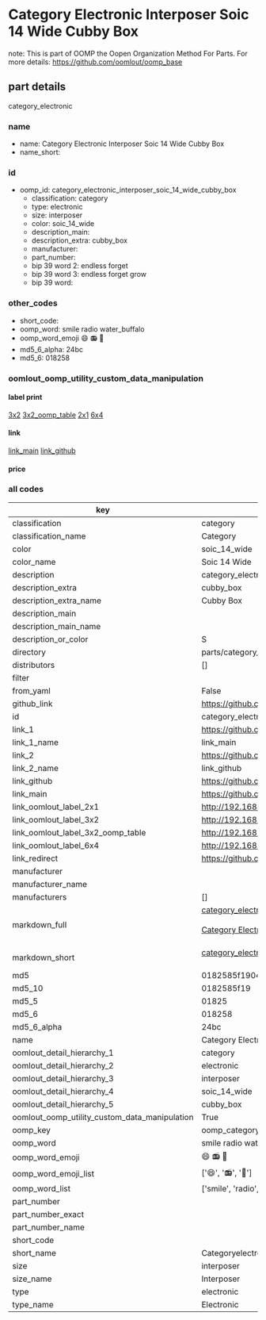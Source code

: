 # Category Electronic Interposer Soic 14 Wide Cubby Box  

note: This is part of OOMP the Oopen Organization Method For Parts. For more details: https://github.com/oomlout/oomp_base

##  part details
  



category_electronic



### name
* name: Category Electronic Interposer Soic 14 Wide Cubby Box
* name_short: 
### id
* oomp_id: category_electronic_interposer_soic_14_wide_cubby_box
  * classification: category
  * type: electronic
  * size: interposer
  * color: soic_14_wide
  * description_main: 
  * description_extra: cubby_box
  * manufacturer: 
  * part_number: 
  * bip 39 word 2: endless forget
  * bip 39 word 3: endless forget grow
  * bip 39 word: 

### other_codes
* short_code: 
* oomp_word: smile radio water_buffalo
* oomp_word_emoji :smile: :radio: :water_buffalo:
* md5_6_alpha: 24bc
* md5_6: 018258






### oomlout_oomp_utility_custom_data_manipulation
#### label print
[3x2](http://192.168.1.245:1112/?label=oomp%2024bc)
[3x2_oomp_table](http://192.168.1.108:1112/?label=oomp%2024bc)
[2x1](http://192.168.1.242:1112/?label=oomp%2024bc)
[6x4](http://192.168.1.55:1112/?label=oomp%2024bc)    

#### link

[link_main](https://github.com/oomlout/oomlout_oomp_version_1_messy/tree/main/parts/category_electronic_interposer_soic_14_wide_cubby_box) [link_github](https://github.com/oomlout/oomlout_oomp_version_1_messy/tree/main/parts/category_electronic_interposer_soic_14_wide_cubby_box)                             

#### price







### all codes 
| key | value |  
| --- | --- |  
| classification | category |  
| classification_name | Category |  
| color | soic_14_wide |  
| color_name | Soic 14 Wide |  
| description | category_electronic |  
| description_extra | cubby_box |  
| description_extra_name | Cubby Box |  
| description_main |  |  
| description_main_name |  |  
| description_or_color | S  |  
| directory | parts/category_electronic_interposer_soic_14_wide_cubby_box |  
| distributors | [] |  
| filter |  |  
| from_yaml | False |  
| github_link | https://github.com/oomlout/oomlout_oomp_part_src/tree/main/parts/category_electronic_interposer_soic_14_wide_cubby_box |  
| id | category_electronic_interposer_soic_14_wide_cubby_box |  
| link_1 | https://github.com/oomlout/oomlout_oomp_version_1_messy/tree/main/parts/category_electronic_interposer_soic_14_wide_cubby_box |  
| link_1_name | link_main |  
| link_2 | https://github.com/oomlout/oomlout_oomp_version_1_messy/tree/main/parts/category_electronic_interposer_soic_14_wide_cubby_box |  
| link_2_name | link_github |  
| link_github | https://github.com/oomlout/oomlout_oomp_version_1_messy/tree/main/parts/category_electronic_interposer_soic_14_wide_cubby_box |  
| link_main | https://github.com/oomlout/oomlout_oomp_version_1_messy/tree/main/parts/category_electronic_interposer_soic_14_wide_cubby_box |  
| link_oomlout_label_2x1 | http://192.168.1.242:1112/?label=oomp%2024bc |  
| link_oomlout_label_3x2 | http://192.168.1.245:1112/?label=oomp%2024bc |  
| link_oomlout_label_3x2_oomp_table | http://192.168.1.108:1112/?label=oomp%2024bc |  
| link_oomlout_label_6x4 | http://192.168.1.55:1112/?label=oomp%2024bc |  
| link_redirect | https://github.com/oomlout/oomlout_oomp_version_1_messy/tree/main/parts/category_electronic_interposer_soic_14_wide_cubby_box |  
| manufacturer |  |  
| manufacturer_name |  |  
| manufacturers | [] |  
| markdown_full | [category_electronic_interposer_soic_14_wide_cubby_box](none)<br>[](none)<br>[Category Electronic Interposer Soic 14 Wide Cubby Box](none)<br><br> |  
| markdown_short | [category_electronic_interposer_soic_14_wide_cubby_box](none)<br><br> |  
| md5 | 0182585f1904a7bf0eb8c9f0ce16d24d |  
| md5_10 | 0182585f19 |  
| md5_5 | 01825 |  
| md5_6 | 018258 |  
| md5_6_alpha | 24bc |  
| name | Category Electronic Interposer Soic 14 Wide Cubby Box |  
| oomlout_detail_hierarchy_1 | category |  
| oomlout_detail_hierarchy_2 | electronic |  
| oomlout_detail_hierarchy_3 | interposer |  
| oomlout_detail_hierarchy_4 | soic_14_wide |  
| oomlout_detail_hierarchy_5 | cubby_box |  
| oomlout_oomp_utility_custom_data_manipulation | True |  
| oomp_key | oomp_category_electronic_interposer_soic_14_wide_cubby_box |  
| oomp_word | smile radio water_buffalo |  
| oomp_word_emoji | :smile: :radio: :water_buffalo: |  
| oomp_word_emoji_list | [':smile:', ':radio:', ':water_buffalo:'] |  
| oomp_word_list | ['smile', 'radio', 'water_buffalo'] |  
| part_number |  |  
| part_number_exact |  |  
| part_number_name |  |  
| short_code |  |  
| short_name | Categoryelectronic |  
| size | interposer |  
| size_name | Interposer |  
| type | electronic |  
| type_name | Electronic |  
